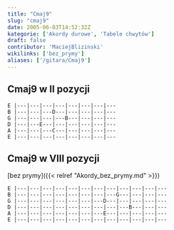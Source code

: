 ```yaml
---
title: "Cmaj9"
slug: "cmaj9"
date: 2005-06-03T14:52:32Z
kategorie: ['Akordy durowe', 'Tabele chwytów']
draft: false
contributor: 'MaciejBlizinski'
wikilinks: ['bez_prymy']
aliases: ['/gitara/Cmaj9']
---
```

## Cmaj9 w II pozycji

    E |---|---|---|---|---|---|---|---
    B |---|---|---D---|---|---|---|---
    G |---|---|---|---B---|---|---|---
    D |---|---E---|---|---|---|---|---
    A |---|---|---C---|---|---|---|---
    E |---|---|---|---|---|---|---|---

## Cmaj9 w VIII pozycji

[bez prymy]({{< relref "Akordy_bez_prymy.md" >}})

    E |---|---|---|---|---|---|---|---|---|---|---|---
    B |---|---|---|---|---|---|---|---G---|---|---|---
    G |---|---|---|---|---|---|---D---|---|---|---|---
    D |---|---|---|---|---|---|---|---|---B---|---|---
    A |---|---|---|---|---|---|---E---|---|---|---|---
    E |---|---|---|---|---|---|---|---|---|---|---|---


